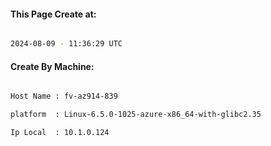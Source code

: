 
   
#### This Page Create at:

```bash

2024-08-09 - 11:36:29 UTC

```

#### Create By Machine:

```bash

Host Name : fv-az914-839

platform  : Linux-6.5.0-1025-azure-x86_64-with-glibc2.35

Ip Local  : 10.1.0.124

```

